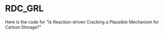# RDC_GRL
Here is the code for "Is Reaction-driven Cracking a Plausible Mechanism for Carbon Storage?"
